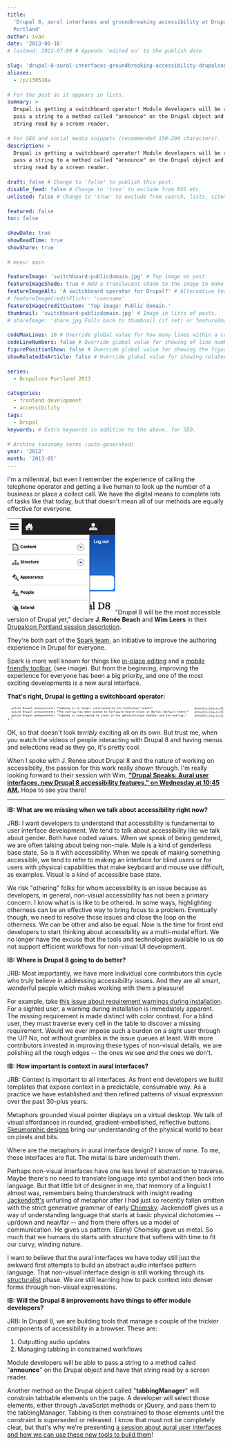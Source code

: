 ```yaml
---
title:
  'Drupal 8, aural interfaces and groundbreaking accessibility at Drupalcon
  Portland'
author: ivan
date: '2013-05-16'
# lastmod: 2022-07-09 # Appends 'edited on' to the publish date

slug: 'drupal-8-aural-interfaces-groundbreaking-accessibility-drupalcon-portland' # Recommended length is 3 to 5 words.
aliases:
  - /p/130516a

# For the post as it appears in lists.
summary: >
  Drupal is getting a switchboard operator! Module developers will be able to
  pass a string to a method called "announce" on the Drupal object and have that
  string read by a screen reader.

# For SEO and social media snippets (recommended 150-200 characters).
description: >
  Drupal is getting a switchboard operator! Module developers will be able to
  pass a string to a method called "announce" on the Drupal object and have that
  string read by a screen reader.

draft: false # Change to 'false' to publish this post.
disable_feed: false # Change to 'true' to exclude from RSS etc.
unlisted: false # Change to 'true' to exclude from search, lists, sitemaps, and feeds.

featured: false
toc: false

showDate: true
showReadTime: true
showShare: true

# menu: main

featureImage: 'switchboard-publicdomain.jpg' # Top image on post.
featureImageShade: true # Add a translucent shade to the image to make overlaid text easier to read.
featureImageAlt: 'A switchboard operator for Drupal?' # Alternative text for featured image.
# featureImageCreditFlickr: 'username'
featureImageCreditCustom: 'Top image: Public domain.'
thumbnail: 'switchboard-publicdomain.jpg' # Image in lists of posts.
# shareImage: 'share.jpg Falls back to thumbnail (if set) or featureImage.

codeMaxLines: 10 # Override global value for how many lines within a code block before auto-collapsing.
codeLineNumbers: false # Override global value for showing of line numbers within code block.
figurePositionShow: false # Override global value for showing the figure label.
showRelatedInArticle: false # Override global value for showing related posts in this series at the end of the content.

series:
  - Drupalcon Portland 2013

categories:
  - frontend development
  - accessibility
tags:
  - Drupal
keywords: # Extra keywords in addition to the above, for SEO.

# Archive taxonomy terms (auto-generated)
year: '2013'
month: '2013-05'
---
```


I'm a millennial, but even I remember the experience of calling the telephone
operator and getting a live human to look up the number of a business or place a
collect call. We have the digital means to complete lots of tasks like that
today, but that doesn't mean all of our methods are equally effective for
everyone.

![Drupal's new mobile-friendly toolbar ::legacy-float-r](mobile-friendly-toolbar.png ' ')"Drupal
8 will be the most accessible version of Drupal yet," declare **J. Renée Beach**
and **Wim Leers** in their
[Drupalcon Portland session description](https://portland2013.drupal.org/node/2158.html).

They're both part of the [Spark team](https://www.drupal.org/project/spark), an
initiative to improve the authoring experience in Drupal for everyone.

Spark is more well known for things like
[in-place editing](https://www.drupal.org/project/quickedit) and a
[mobile friendly toolbar](https://www.drupal.org/project/navbar), (see image).
But from the beginning, improving the experience for everyone has been a big
priority, and one of the most exciting developments is a new aural interface.

**That's right, Drupal is getting a switchboard operator:**

![Drupal announce log showing three "polite Drupal announcements"](drupal-announce-log.png)

OK, so that doesn't look _terribly_ exciting all on its own. But trust me, when
you watch the videos of people interacting with Drupal 8 and having menus and
selections read as they go, it's pretty cool.

When I spoke with J. Renée about Drupal 8 and the nature of working on
accessibility, the passion for this work really shown through. I'm really
looking forward to their session with Wim,
[**"Drupal Speaks: Aural user interfaces, new Drupal 8 accessibility features," on Wednesday at 10:45 AM.**](https://portland2013.drupal.org/node/2158.html)
Hope to see you there!

---

**IB: What are we missing when we talk about accessibility right now?**

JRB: I want developers to understand that accessibility is fundamental to user
interface development. We tend to talk about accessibility like we talk about
gender. Both have coded values. When we speak of being gendered, we are often
talking about being non-male. Male is a kind of genderless base state. So is it
with accessibility. When we speak of making something accessible, we tend to
refer to making an interface for blind users or for users with physical
capabilities that make keyboard and mouse use difficult, as examples. Visual is
a kind of accessible base state.

We risk "othering" folks for whom accessibility is an issue because as
developers, in general, non-visual accessibility has not been a primary concern.
I know what is is like to be othered. In some ways, highlighting otherness can
be an effective way to bring focus to a problem. Eventually though, we need to
resolve those issues and close the loop on the otherness. We can be other and
also be equal. Now is the time for front end developers to start thinking about
accessibility as a multi-modal effort. We no longer have the excuse that the
tools and technologies available to us do not support efficient workflows for
non-visual UI development.

**IB: Where is Drupal 8 going to do better?**

JRB: Most importantly, we have more individual core contributors this cycle who
truly believe in addressing accessibility issues. And they are all smart,
wonderful people which makes working with them a pleasure!

For example, take
[this issue about requirement warnings during installation](https://drupal.org/node/1811128).
For a sighted user, a warning during installation is immediately apparent. The
missing requirement is made distinct with color contrast. For a blind user, they
must traverse every cell in the table to discover a missing requirement. Would
we ever impose such a burden on a sight user through the UI? No, not without
grumbles in the issue queues at least. With more contributors invested in
improving these types of non-visual details, we are polishing all the rough
edges -- the ones we see _and_ the ones we don't.

**IB: How important is context in aural interfaces?**

JRB: Context is important to all interfaces. As front end developers we build
templates that expose context in a predictable, consumable way. As a practice we
have established and then refined patterns of visual expression over the past
30-plus years.

Metaphors grounded visual pointer displays on a virtual desktop. We talk of
visual affordances in rounded, gradient-embellished, reflective buttons.
[Skeumorphic designs](https://en.wikipedia.org/wiki/Skeuomorph) bring our
understanding of the physical world to bear on pixels and bits.

Where are the metaphors in aural interface design? I know of none. To me, these
interfaces are flat. The metal is bare underneath them.

Perhaps non-visual interfaces have one less level of abstraction to traverse.
Maybe there's no need to translate language into symbol and then back into
language. But that little bit of designer in me, that memory of a linguist I
almost was, remembers being thunderstruck with insight reading
[Jackendoff's](https://en.wikipedia.org/wiki/Ray_Jackendoff) unfurling of
metaphor after I had just so recently fallen smitten with the strict generative
grammar of early
[Chomsky](https://en.wikipedia.org/wiki/Noam_Chomsky#Linguistic_theory).
Jackendoff gives us a way of understanding language that starts at basic
physical dichotomies -- up/down and near/far -- and from there offers us a model
of communication. He gives us pattern. (Early) Chomsky gave us metal. So much
that we humans do starts with structure that softens with time to fit our curvy,
winding nature.

I want to believe that the aural interfaces we have today still just the awkward
first attempts to build an abstract audio interface pattern language. That
non-visual interface design is still working through its
[structuralist](https://en.wikipedia.org/wiki/Structural_linguistics) phase. We
are still learning how to pack context into denser forms through non-visual
expressions.

**IB: Will the Drupal 8 improvements have things to offer module developers?**

JRB: In Drupal 8, we are building tools that manage a couple of the trickier
components of accessibility in a browser. These are:

1. Outputting audio updates
2. Managing tabbing in constrained workflows

Module developers will be able to pass a string to a method called
"**announce**" on the Drupal object and have that string read by a screen
reader.

Another method on the Drupal object called "**tabbingManager**" will constrain
tabbable elements on the page. A developer will select those elements, either
through JavaScript methods or jQuery, and pass them to the tabbingManager.
Tabbing is then constrained to those elements until the constraint is superseded
or released. I know that must not be completely clear, but that's why we're
presenting
[a session about aural user interfaces and how we can use these new tools to build them](https://portland2013.drupal.org/node/2158.html)!
